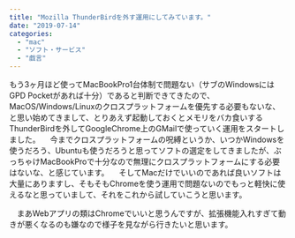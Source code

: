 ```yaml
---
title: "Mozilla ThunderBirdを外す運用にしてみています。"
date: "2019-07-14"
categories: 
  - "mac"
  - "ソフト・サービス"
  - "戯言"
---
```


もう3ヶ月ほど使ってMacBookPro1台体制で問題ない（サブのWindowsにはGPD Pocketがあれば十分）であると判断できてきたので、MacOS/Windows/Linuxのクロスプラットフォームを優先する必要もないな、と思い始めてきまして、とりあえず起動しておくとメモリをバカ食いするThunderBirdを外してGoogleChrome上のGMailで使っていく運用をスタートしました。 　今までクロスプラットフォームの呪縛というか、いつかWindowsを使うだろう、Ubuntuも使うだろうと思ってソフトの選定をしてきましたが、ぶっちゃけMacBookProで十分なので無理にクロスプラットフォームにする必要はないな、と感じています。 　そしてMacだけでいいのであれば良いソフトは大量にありますし、そもそもChromeを使う運用で問題ないのでもっと軽快に使えるなと思っていまして、それをこれから試していこうと思います。

　まあWebアプリの類はChromeでいいと思うんですが、拡張機能入れすぎて動きが悪くなるのも嫌なので様子を見ながら行きたいと思います。
